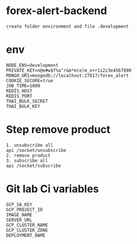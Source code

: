 # forex-alert-backend
```
create folder environment and file .development
```

# env
```
NODE_ENV=development
PRIVATE_KEY=n@e#w$f%a^r&m*m(e)m_o+r1i2z3e4567890
MONGO_URI=mongodb://localhost:27017/forex_alert
COOKIE_SECURE=true
JOB_TIME=1000
REDIS_HOST
REDIS_PORT
THAI_BULK_SECRET
THAI_BULK_KEY
```

# Step remove product
```
1. unsubscribe all
api /socket/unsubscribe
2. remove product
3. subscribe all
api /socket/subscribe
```

# Git lab Ci variables
```
GCP_SA_KEY
GCP_PROJECT_ID
IMAGE_NAME
SERVER_URL
GCP_CLUSTER_NAME
GCP_CLUSTER_ZONE
DEPLOYMENT_NAME
```
